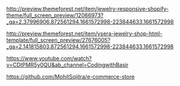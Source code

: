 http://preview.themeforest.net/item/jewelry-responsive-shopify-theme/full_screen_preview/12066973?_ga=2.37996906.872561294.1661572998-223844633.1661572998


http://preview.themeforest.net/item/ysera-jewelry-shop-html-template/full_screen_preview/27676005?_ga=2.141815803.872561294.1661572998-223844633.1661572998


https://www.youtube.com/watch?v=CDtPMR5y0QU&ab_channel=CodingwithBasir


https://github.com/MohitSojitra/e-commerce-store
